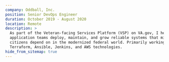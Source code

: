 ```yaml
---
company: Oddball, Inc.
position: Senior DevOps Engineer
duration: October 2019 - August 2020
location: Remote
description: >
  As part of the Veteran-facing Services Platform (VSP) on VA.gov, I helped
  application teams deploy, maintain, and grow reliable systems that millions of
  citizens depend on in the modernized federal world. Primarily working with
  Terraform, Ansible, Jenkins, and AWS technologies.
hide_from_sitemap: true
---
```

